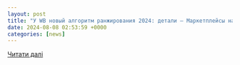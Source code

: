 ```yaml
---
layout: post
title: "У WB новый алгоритм ранжирования 2024: детали — Маркетплейсы на vc.ru"
date: 2024-08-08 02:53:59 +0000
categories: [news]
---
```


[Читати далі](https://vc.ru/marketplace/1372065-u-wb-novyi-algoritm-ranzhirovaniya-2024-detali)
